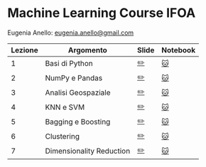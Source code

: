 # Machine Learning Course IFOA

Eugenia Anello: eugenia.anello@gmail.com

|Lezione | Argomento         | Slide       |Notebook    |
| ------------- | ------------- | ------------- | ------------- |
|1| Basi di Python  | [:pencil2:](https://github.com/eugeniaring/machine-learning-course-eugenia/blob/main/slides/lezione1_python_ifoa.pdf) | [:cat:](https://github.com/eugeniaring/machine-learning-course-eugenia/blob/main/code/1_basi_di_python_ifoa.ipynb) |
|2| NumPy e Pandas  | [:pencil2:](https://github.com/eugeniaring/machine-learning-course-eugenia/blob/main/slides/pandas_lezione2_ifoa.pdf)   | [:cat:](https://github.com/eugeniaring/machine-learning-course-eugenia/blob/main/code/2_NumPy_esercizi_ifoa.ipynb) |
|3| Analisi Geospaziale | [:pencil2:](https://github.com/eugeniaring/machine-learning-course-eugenia/blob/main/slides/Analisi_geospaziale_ifoa_3.pdf)   | [:cat:](https://github.com/eugeniaring/machine-learning-course-eugenia/blob/main/code/3_analisi_geo_ifoa.ipynb) |
|4| KNN e SVM  | [:pencil2:](https://github.com/eugeniaring/machine-learning-course-eugenia/blob/main/slides/knn_svm_4_ifoa.pdf)   | [:cat:](https://github.com/eugeniaring/machine-learning-course-eugenia/blob/main/code/4_svc_knn_ifoa.ipynb) |
|5| Bagging e Boosting  | [:pencil2:](https://github.com/eugeniaring/machine-learning-course-eugenia/blob/main/slides/5_bagging_boosting_ifoa.pdf)   | [:cat:](https://github.com/eugeniaring/machine-learning-course-eugenia/blob/896e7fafa0c60a33ab6c6a9e6466fed3e31dc0fe/code/lezione_5_bagging_boosting.ipynb) |
|6| Clustering  | [:pencil2:](https://github.com/eugeniaring/machine-learning-course-eugenia/blob/main/slides/6_clustering_ifoa.pdf)   | [:cat:](https://github.com/eugeniaring/machine-learning-course-eugenia/blob/main/code/6_clustering.ipynb) |
|7| Dimensionality Reduction  | [:pencil2:](https://github.com/eugeniaring/machine-learning-course-eugenia/blob/main/slides/)   | [:cat:](https://github.com/eugeniaring/machine-learning-course-eugenia/blob/main/code/7_dim_reduction_ifoa.ipynb) |
